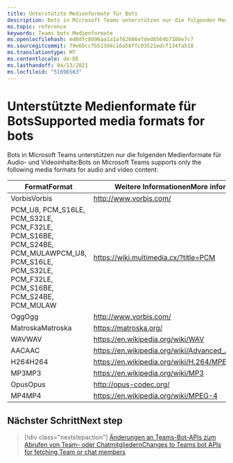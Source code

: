 ```yaml
---
title: Unterstützte Medienformate für Bots
description: Bots in Microsoft Teams unterstützen nur die folgenden Medienformate für Audio- und Videoinhalte.
ms.topic: reference
keywords: Teams bots Medienformate
ms.openlocfilehash: ed0dfc8d96aa1a1af62686efded8564b7100e7c7
ms.sourcegitcommit: 79e6bccfb513d4c16a58ffc03521edcf134fa518
ms.translationtype: MT
ms.contentlocale: de-DE
ms.lasthandoff: 04/13/2021
ms.locfileid: "51696563"
---
```

# <a name="supported-media-formats-for-bots"></a><span data-ttu-id="3f895-104">Unterstützte Medienformate für Bots</span><span class="sxs-lookup"><span data-stu-id="3f895-104">Supported media formats for bots</span></span>

<span data-ttu-id="3f895-105">Bots in Microsoft Teams unterstützen nur die folgenden Medienformate für Audio- und Videoinhalte:</span><span class="sxs-lookup"><span data-stu-id="3f895-105">Bots on Microsoft Teams supports only the following media formats for audio and video content:</span></span>

| <span data-ttu-id="3f895-106">Format</span><span class="sxs-lookup"><span data-stu-id="3f895-106">Format</span></span> | <span data-ttu-id="3f895-107">Weitere Informationen</span><span class="sxs-lookup"><span data-stu-id="3f895-107">More information</span></span> |
| --- | --- |
| <span data-ttu-id="3f895-108">Vorbis</span><span class="sxs-lookup"><span data-stu-id="3f895-108">Vorbis</span></span> | http://www.vorbis.com/ |
| <span data-ttu-id="3f895-109">PCM_U8, PCM_S16LE, PCM_S32LE, PCM_F32LE, PCM_S16BE, PCM_S24BE, PCM_MULAW</span><span class="sxs-lookup"><span data-stu-id="3f895-109">PCM_U8, PCM_S16LE, PCM_S32LE, PCM_F32LE, PCM_S16BE, PCM_S24BE, PCM_MULAW</span></span> | https://wiki.multimedia.cx/?title=PCM |
| <span data-ttu-id="3f895-110">Ogg</span><span class="sxs-lookup"><span data-stu-id="3f895-110">Ogg</span></span> | http://www.vorbis.com/ |
| <span data-ttu-id="3f895-111">Matroska</span><span class="sxs-lookup"><span data-stu-id="3f895-111">Matroska</span></span> | https://matroska.org/ |
| <span data-ttu-id="3f895-112">WAV</span><span class="sxs-lookup"><span data-stu-id="3f895-112">WAV</span></span> | https://en.wikipedia.org/wiki/WAV |
| <span data-ttu-id="3f895-113">AAC</span><span class="sxs-lookup"><span data-stu-id="3f895-113">AAC</span></span> | https://en.wikipedia.org/wiki/Advanced_Audio_Coding |
| <span data-ttu-id="3f895-114">H264</span><span class="sxs-lookup"><span data-stu-id="3f895-114">H264</span></span> | https://en.wikipedia.org/wiki/H.264/MPEG-4_AVC |
| <span data-ttu-id="3f895-115">MP3</span><span class="sxs-lookup"><span data-stu-id="3f895-115">MP3</span></span> | https://en.wikipedia.org/wiki/MP3 |
| <span data-ttu-id="3f895-116">Opus</span><span class="sxs-lookup"><span data-stu-id="3f895-116">Opus</span></span> | http://opus-codec.org/ |
| <span data-ttu-id="3f895-117">MP4</span><span class="sxs-lookup"><span data-stu-id="3f895-117">MP4</span></span> | https://en.wikipedia.org/wiki/MPEG-4 |

## <a name="next-step"></a><span data-ttu-id="3f895-118">Nächster Schritt</span><span class="sxs-lookup"><span data-stu-id="3f895-118">Next step</span></span>

> [!div class="nextstepaction"]
> [<span data-ttu-id="3f895-119">Änderungen an Teams-Bot-APIs zum Abrufen von Team- oder Chatmitgliedern</span><span class="sxs-lookup"><span data-stu-id="3f895-119">Changes to Teams bot APIs for fetching Team or chat members</span></span>](~/resources/team-chat-member-api-changes.md)
